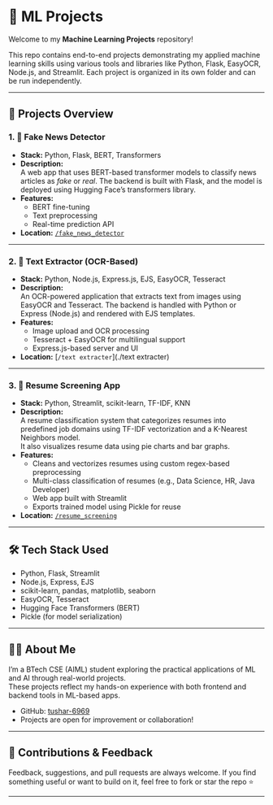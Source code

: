 # 🤖 ML Projects

Welcome to my **Machine Learning Projects** repository!

This repo contains end-to-end projects demonstrating my applied machine learning skills using various tools and libraries like Python, Flask, EasyOCR, Node.js, and Streamlit. Each project is organized in its own folder and can be run independently.

---

## 📁 Projects Overview

### 1. 📰 Fake News Detector
- **Stack:** Python, Flask, BERT, Transformers
- **Description:**  
  A web app that uses BERT-based transformer models to classify news articles as *fake* or *real*. The backend is built with Flask, and the model is deployed using Hugging Face’s transformers library.
- **Features:**
  - BERT fine-tuning
  - Text preprocessing
  - Real-time prediction API
- **Location:** [`/fake_news_detector`](./fake_news_detector)

---

### 2. 📄 Text Extractor (OCR-Based)
- **Stack:** Python, Node.js, Express.js, EJS, EasyOCR, Tesseract
- **Description:**  
  An OCR-powered application that extracts text from images using EasyOCR and Tesseract. The backend is handled with Python or Express (Node.js) and rendered with EJS templates.
- **Features:**
  - Image upload and OCR processing
  - Tesseract + EasyOCR for multilingual support
  - Express.js-based server and UI
- **Location:** [`/text extracter`](./text extracter)

---

### 3. 📑 Resume Screening App
- **Stack:** Python, Streamlit, scikit-learn, TF-IDF, KNN
- **Description:**  
  A resume classification system that categorizes resumes into predefined job domains using TF-IDF vectorization and a K-Nearest Neighbors model.  
  It also visualizes resume data using pie charts and bar graphs.
- **Features:**
  - Cleans and vectorizes resumes using custom regex-based preprocessing
  - Multi-class classification of resumes (e.g., Data Science, HR, Java Developer)
  - Web app built with Streamlit
  - Exports trained model using Pickle for reuse
- **Location:** [`/resume_screening`](./resume_screening)

---

## 🛠 Tech Stack Used

- Python, Flask, Streamlit
- Node.js, Express, EJS
- scikit-learn, pandas, matplotlib, seaborn
- EasyOCR, Tesseract
- Hugging Face Transformers (BERT)
- Pickle (for model serialization)

---

## 👨‍💻 About Me

I’m a BTech CSE (AIML) student exploring the practical applications of ML and AI through real-world projects.  
These projects reflect my hands-on experience with both frontend and backend tools in ML-based apps.

- GitHub: [tushar-6969](https://github.com/tushar-6969)
- Projects are open for improvement or collaboration!

---

## 🤝 Contributions & Feedback

Feedback, suggestions, and pull requests are always welcome. If you find something useful or want to build on it, feel free to fork or star the repo ⭐

---

